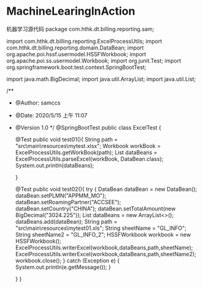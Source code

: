 # MachineLearingInAction
机器学习源代码
package com.hthk.dt.billing.reporting.sam;

import com.hthk.dt.billing.reporting.ExcelProcessUtils;
import com.hthk.dt.billing.reporting.domain.DataBean;
import org.apache.poi.hssf.usermodel.HSSFWorkbook;
import org.apache.poi.ss.usermodel.Workbook;
import org.junit.Test;
import org.springframework.boot.test.context.SpringBootTest;

import java.math.BigDecimal;
import java.util.ArrayList;
import java.util.List;

/**
 * @Author: samccs
 * @Date: 2020/5/15 上午 11:07
 * @Version 1.0
 */
@SpringBootTest
public class ExcelTest {

    @Test
    public void test01(){
        String path = "src\\main\\resources\\mytest.xlsx";
        Workbook workBook = ExcelProcessUtils.getWorkBook(path);
        List<DataBean> dataBeans = ExcelProcessUtils.parseExcel(workBook, DataBean.class);
        System.out.println(dataBeans);

    }

    @Test
    public void test02(){
        try {
            DataBean dataBean = new DataBean();
            dataBean.setPLMN("APPMM_MO");
            dataBean.setRoamingPartner("ACCSEE");
            dataBean.setCountry("CHINA");
            dataBean.setTotalAmount(new BigDecimal("3024.225"));
            List<DataBean> dataBeans = new ArrayList<>();
            dataBeans.add(dataBean);
            String path = "src\\main\\resources\\mytest01.xls";
            String sheetName = "GL_INFO";
            String sheetName2 = "GL_INFO_2";
            HSSFWorkbook workbook = new HSSFWorkbook();
            ExcelProcessUtils.writerExcel(workbook,dataBeans,path,sheetName);
            ExcelProcessUtils.writerExcel(workbook,dataBeans,path,sheetName2);
            workbook.close();
        } catch (Exception e) {
            System.out.println(e.getMessage());
        }


    }
}

